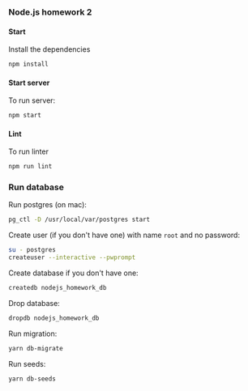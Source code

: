 ### Node.js homework 2

#### Start

Install the dependencies

```bash
npm install
```

#### Start server

To run server:

```bash
npm start
```

#### Lint

To run linter

```bash
npm run lint
```

### Run database

Run postgres (on mac):
```bash
pg_ctl -D /usr/local/var/postgres start
```

Create user (if you don't have one) with name `root` and no password:
```bash
su - postgres
createuser --interactive --pwprompt
```

Create database if you don't have one:
```bash
createdb nodejs_homework_db
```

Drop database:
```bash
dropdb nodejs_homework_db
```

Run migration:
```bash
yarn db-migrate
```

Run seeds:
```bash
yarn db-seeds
```